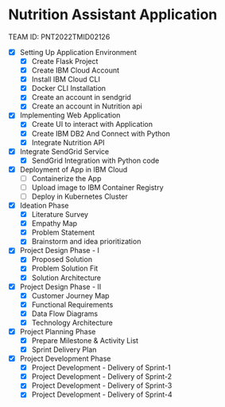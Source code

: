 # Nutrition Assistant Application

TEAM ID: PNT2022TMID02126

- [x] Setting Up Application Environment
  - [x] Create Flask Project
  - [x] Create IBM Cloud Account
  - [x] Install IBM Cloud CLI
  - [x] Docker CLI Installation
  - [x] Create an account in sendgrid
  - [x] Create an account in Nutrition api
- [x] Implementing Web Application
  - [x] Create UI to interact with Application
  - [x] Create IBM DB2 And Connect with Python
  - [x] Integrate Nutrition API
- [x] Integrate SendGrid Service
  - [x] SendGrid Integration with Python code
- [x] Deployment of App in IBM Cloud
  - [ ] Containerize the App
  - [ ] Upload image to IBM Container Registry
  - [ ] Deploy in Kubernetes Cluster
- [x] Ideation Phase
  - [x] Literature Survey
  - [x] Empathy Map
  - [x] Problem Statement
  - [x] Brainstorm and idea prioritization
- [x] Project Design Phase - I
  - [x] Proposed Solution
  - [x] Problem Solution Fit
  - [x] Solution Architecture
- [x] Project Design Phase - II
  - [x] Customer Journey Map
  - [x] Functional Requirements
  - [x] Data Flow Diagrams
  - [x] Technology Architecture
- [x] Project Planning Phase
  - [x] Prepare Milestone & Activity List
  - [x] Sprint Delivery Plan
- [x] Project Development Phase
  - [x] Project Development - Delivery of Sprint-1
  - [x] Project Development - Delivery of Sprint-2
  - [x] Project Development - Delivery of Sprint-3
  - [x] Project Development - Delivery of Sprint-4
